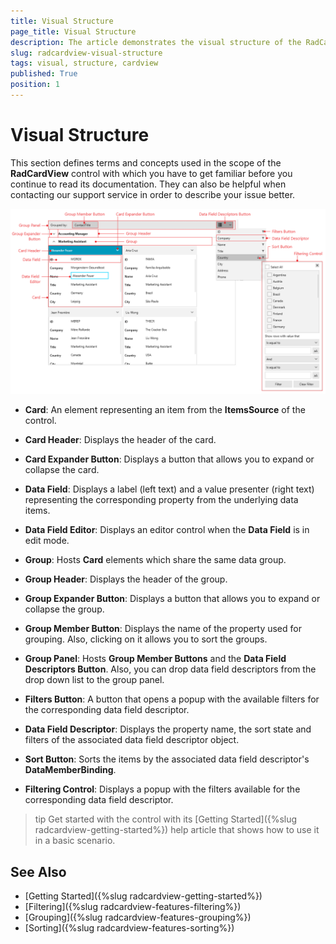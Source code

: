 ```yaml
---
title: Visual Structure
page_title: Visual Structure
description: The article demonstrates the visual structure of the RadCardView component.
slug: radcardview-visual-structure
tags: visual, structure, cardview
published: True
position: 1
---
```


# Visual Structure

This section defines terms and concepts used in the scope of the __RadCardView__ control with which you have to get familiar before you continue to read its documentation. They can also be helpful when contacting our support service in order to describe your issue better.

![WPF RadCardView Visual Structure](images/radcardview-visual-structure-0.png)

* __Card__: An element representing an item from the __ItemsSource__ of the control.

* __Card Header__: Displays the header of the card.

* __Card Expander Button__: Displays a button that allows you to expand or collapse the card.

* __Data Field__: Displays a label (left text) and a value presenter (right text) representing the corresponding property from the underlying data items. 

* __Data Field Editor__: Displays an editor control when the __Data Field__ is in edit mode.

* __Group__: Hosts __Card__ elements which share the same data group.

* __Group Header__: Displays the header of the group.

* __Group Expander Button__:  Displays a button that allows you to expand or collapse the group.

* __Group Member Button__: Displays the name of the property used for grouping. Also, clicking on it allows you to sort the groups. 

* __Group Panel__: Hosts __Group Member Buttons__ and the __Data Field Descriptors Button__. Also, you can drop data field descriptors from the drop down list to the group panel.

* __Filters Button__: A button that opens a popup with the available filters for the corresponding data field descriptor.

* __Data Field Descriptor__: Displays the property name, the sort state and filters of the associated data field descriptor object.

* __Sort Button__: Sorts the items by the associated data field descriptor's __DataMemberBinding__.

* __Filtering Control__: Displays a popup with the filters available for the corresponding data field descriptor.

>tip Get started with the control with its [Getting Started]({%slug radcardview-getting-started%}) help article that shows how to use it in a basic scenario.

## See Also  
* [Getting Started]({%slug radcardview-getting-started%})
* [Filtering]({%slug radcardview-features-filtering%})
* [Grouping]({%slug radcardview-features-grouping%})
* [Sorting]({%slug radcardview-features-sorting%})
